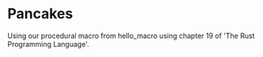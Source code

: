 # Pancakes
Using our procedural macro from hello_macro using chapter 19 of 'The Rust Programming Language'.